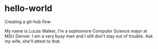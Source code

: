 # hello-world
Creating a git-hub flow

My name is Lucas Walker, I'm a sophomore Computer Science major at MSU Denver. I am a very busy man and I still don't stay out of trouble. Ask my wife, she'll attest to that. 
